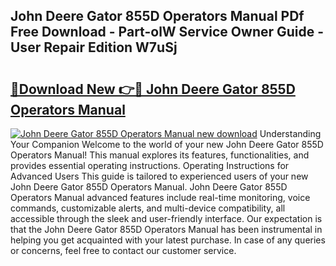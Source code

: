 ## John Deere Gator 855D Operators Manual PDf Free Download - Part-olW Service Owner Guide - User Repair Edition W7uSj

# <h2><a href="http://bc96034.oget.top/?id=John+Deere+Gator+855D+Operators+Manual">🔗Download New 👉🔴 John Deere Gator 855D Operators Manual</a></h2>

[![John Deere Gator 855D Operators Manual new download](https://i.imgur.com/5g1atiW.png)](http://bc96034.oget.top/?id=John+Deere+Gator+855D+Operators+Manual)
Understanding Your Companion Welcome to the world of your new John Deere Gator 855D Operators Manual! This manual explores its features, functionalities, and provides essential operating instructions. Operating Instructions for Advanced Users This guide is tailored to experienced users of your new John Deere Gator 855D Operators Manual. John Deere Gator 855D Operators Manual advanced features include real-time monitoring, voice commands, customizable alerts, and multi-device compatibility, all accessible through the sleek and user-friendly interface. Our expectation is that the John Deere Gator 855D Operators Manual has been instrumental in helping you get acquainted with your latest purchase. In case of any queries or concerns, feel free to contact our customer service.
